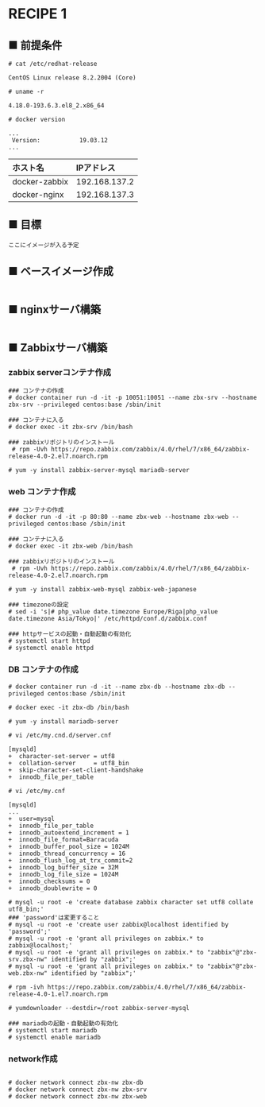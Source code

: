 # RECIPE 1
## ■ 前提条件
```
# cat /etc/redhat-release
```
```
CentOS Linux release 8.2.2004 (Core)
```
```
# uname -r
```
```
4.18.0-193.6.3.el8_2.x86_64
```
```
# docker version
```
```
...
 Version:           19.03.12
...
```
|ホスト名|IPアドレス|
|:---|:---|
|docker-zabbix|192.168.137.2|
|docker-nginx|192.168.137.3|
## ■ 目標
```
ここにイメージが入る予定
```
## ■ ベースイメージ作成
```
```
## ■ nginxサーバ構築
```
```
## ■ Zabbixサーバ構築
### zabbix serverコンテナ作成
```
### コンテナの作成
# docker container run -d -it -p 10051:10051 --name zbx-srv --hostname zbx-srv --privileged centos:base /sbin/init
```
```
### コンテナに入る
# docker exec -it zbx-srv /bin/bash
```
```
### zabbixリポジトリのインストール
 # rpm -Uvh https://repo.zabbix.com/zabbix/4.0/rhel/7/x86_64/zabbix-release-4.0-2.el7.noarch.rpm
```
```
# yum -y install zabbix-server-mysql mariadb-server
```
### web コンテナ作成
```
### コンテナの作成
# docker run -d -it -p 80:80 --name zbx-web --hostname zbx-web --privileged centos:base /sbin/init
```
```
### コンテナに入る
# docker exec -it zbx-web /bin/bash
```
```
### zabbixリポジトリのインストール
 # rpm -Uvh https://repo.zabbix.com/zabbix/4.0/rhel/7/x86_64/zabbix-release-4.0-2.el7.noarch.rpm
```
```
# yum -y install zabbix-web-mysql zabbix-web-japanese
```
```
### timezoneの設定
# sed -i 's|# php_value date.timezone Europe/Riga|php_value date.timezone Asia/Tokyo|' /etc/httpd/conf.d/zabbix.conf
```
```
### httpサービスの起動・自動起動の有効化
# systemctl start httpd
# systemctl enable httpd
```
### DB コンテナの作成
```
# docker container run -d -it --name zbx-db --hostname zbx-db --privileged centos:base /sbin/init
```
```
# docker exec -it zbx-db /bin/bash
```
```
# yum -y install mariadb-server
```
```
# vi /etc/my.cnd.d/server.cnf
```
```
[mysqld]
+  character-set-server = utf8
+  collation-server     = utf8_bin
+  skip-character-set-client-handshake
+  innodb_file_per_table
```
```
# vi /etc/my.cnf
```
```
[mysqld]
...
+  user=mysql
+  innodb_file_per_table
+  innodb_autoextend_increment = 1
+  innodb_file_format=Barracuda
+  innodb_buffer_pool_size = 1024M
+  innodb_thread_concurrency = 16
+  innodb_flush_log_at_trx_commit=2
+  innodb_log_buffer_size = 32M
+  innodb_log_file_size = 1024M
+  innodb_checksums = 0
+  innodb_doublewrite = 0
```
```
# mysql -u root -e 'create database zabbix character set utf8 collate utf8_bin;'
### 'password'は変更すること
# mysql -u root -e 'create user zabbix@localhost identified by 'password';'
# mysql -u root -e 'grant all privileges on zabbix.* to zabbix@localhost;'
# mysql -u root -e 'grant all privileges on zabbix.* to "zabbix"@"zbx-srv.zbx-nw" identified by "zabbix";'
# mysql -u root -e 'grant all privileges on zabbix.* to "zabbix"@"zbx-web.zbx-nw" identified by "zabbix";'
```
```
# rpm -ivh https://repo.zabbix.com/zabbix/4.0/rhel/7/x86_64/zabbix-release-4.0-1.el7.noarch.rpm
```
```
# yumdownloader --destdir=/root zabbix-server-mysql
```
```
### mariadbの起動・自動起動の有効化
# systemctl start mariadb
# systemctl enable mariadb
```
### network作成
```
```
```
# docker network connect zbx-nw zbx-db
# docker network connect zbx-nw zbx-srv
# docker network connect zbx-nw zbx-web
```
